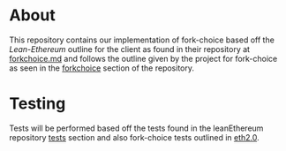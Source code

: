 # About

This repository contains our implementation of fork-choice based off the *Lean-Ethereum* outline for the client as found in their repository at [forkchoice.md](https://github.com/leanEthereum/leanSpec/blob/main/docs/client/forkchoice.md) and follows the outline given by the project for fork-choice as seen in the [forkchoice](https://github.com/leanEthereum/leanSpec/tree/main/src/lean_spec/subspecs/forkchoice) section of the repository.

# Testing

Tests will be performed based off the tests found in the leanEthereum repository [tests](https://github.com/leanEthereum/leanSpec/tree/main/tests/lean_spec/subspecs/forkchoice) section and also fork-choice tests outlined in [eth2.0](https://github.com/txrx-research/eth2.0-spec-tests/tree/fork_choice_integration_tests/tests/minimal/phase0/fork_choice/integration_tests).

